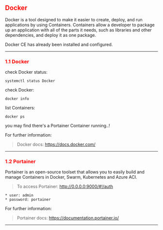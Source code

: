 ## <font color='red'> Docker </font>
Docker is a tool designed to make it easier to create, deploy, and run applications by using Containers. Containers allow a developer to package up an application with all of the parts it needs, such as libraries and other dependencies, and deploy it as one package. 

Docker CE has already been installed and configured.

---

### <font color='red'> 1.1 Docker </font>
check Docker status:
```
systemctl status Docker
```
check Docker:
```
docker info
```
list Containers:
```
docker ps
```
you may find there's a Portainer Container running..!  

For further information:  

> Docker docs: https://docs.docker.com/

---


### <font color='red'> 1.2 Portainer </font>
Portainer is an open-source toolset that allows you to easily build and manage Containers in Docker, Swarm, Kubernetes and Azure ACI.

> To access Portainer: http://0.0.0.0:9000/#!/auth  

    * user: admin  
    * password: portainer

For further information:  

> Portainer docs: https://documentation.portainer.io/

---
